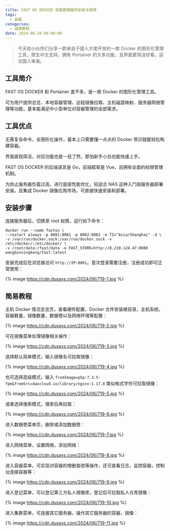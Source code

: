 ```yaml
---
title: FAST OS DOCKER 容器管理器的安装与使用
tags:
  - 容器
categories:
  - 运维教程
date: 2024-06-20 00:00:00
---
```


> 今天给小伙伴们分享一款来自于国人大佬开发的一款 Docker 的图形化管理工具，原生中文支持，拥有 Portainer 的大多功能，且界面更简洁好看，适合国人审美。

<!-- more -->

## 工具简介

FAST OS DOCKER 和 Portainer 差不多，是一款 Docker 的图形化管理工具。

可为用户提供总览、本地容器管理、远程镜像拉取、主机磁盘映射、服务器网络管理等功能，基本能满足中小型单位对容器管理的全部需求。

## 工具优点

无需复杂命令，全图形化操作，基本上只需要懂一点点的 Docker 常识就能轻松构建容器。

界面直观简洁，对应功能也是一目了然，那怕新手小白也能快速上手。

FAST OS DOCKER 的后端语言是 Go，前端框架是 Vue，且拥有全面的权限管理机制。

为防止服务器负载过高，进行底层性能优化，较适合 NAS 这种入门级服务器部署安装。且集成 Docker 镜像应用市场，可直接快速安装和部署。

## 安装步骤

连接服务器后，切换至 root 权限，运行如下命令：

```
docker run --name fastos \
--restart always -p 8081:8081 -p 8082:8082 -e TZ="Asia/Shanghai" -d \
-v /var/run/docker.sock:/var/run/docker.sock -v /etc/docker/:/etc/docker/ \
-v /root/data:/fast/data -e FAST_STORE=http://8.210.124.47:8080 wangbinxingkong/fast:latest
```

安装完成后在浏览器访问 `http://IP:8081`。首次登录需要注册，注册成功即可正常使用：

{% image https://cdn.dusays.com/2024/06/719-1.jpg %}

## 简易教程

主机 Docker 情况总览页，查看硬件配置，Docker 文件安装根目录，主机系统，容器数量，镜像数量，数据卷以及网络环境等配置：

{% image https://cdn.dusays.com/2024/06/719-2.jpg %}

可在镜像菜单处理镜像相关操作：

{% image https://cdn.dusays.com/2024/06/719-3.jpg %}

选择默认简单模式，输入镜像名可拉取镜像：

{% image https://cdn.dusays.com/2024/06/719-4.jpg %}

也可选择高级模式，输入 `fromImage=php:7.3.5-fpm&fromSrc=daocloud.io/library/nginx:1.17.8` 类似格式字符可拉取镜像：

{% image https://cdn.dusays.com/2024/06/719-5.jpg %}

或者选择搜索模式，搜索后再拉取：

{% image https://cdn.dusays.com/2024/06/719-6.jpg %}

进入数据卷菜单页，删除或添加数据卷：

{% image https://cdn.dusays.com/2024/06/719-7.jpg %}

进入网络菜单，设置网络，添加网络：

{% image https://cdn.dusays.com/2024/06/719-8.jpg %}

进入容器菜单，可实现对容器的增删查改等操作，还可查看日志，监控容器，控制台连接容器等：

{% image https://cdn.dusays.com/2024/06/719-9.jpg %}

进入登记菜单，可以登记第三方私人镜像库，登记后可拉取私人仓库镜像：

{% image https://cdn.dusays.com/2024/06/719-10.jpg %}

进入集群菜单，可连接其它服务器，操作其它服务器的容器，镜像：

{% image https://cdn.dusays.com/2024/06/719-11.jpg %}